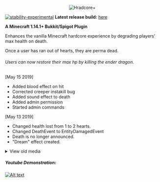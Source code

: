 <p align="center">
  <img src="https://i.imgur.com/ak1ZAlR.png" alt="Hradcore+"/>
</p>

[![stability-experimental](https://img.shields.io/badge/stability-stable-green.svg)](https://github.com/emersion/stability-badges#stable)
<b>Latest release build:</b> <a href="https://github.com/griimnak/Minecraft-HardPlus/releases">here</a>

<b>A Minecraft 1.14.1+ Bukkit/Spigot Plugin</b>

Enhances the vanilla Minecraft hardcore experience by degrading players' max health on death.

Once a user has ran out of hearts, they are perma dead.

###### Users can now restore their max hp by killing the ender dragon.

  [May 15 2019]
  
  - Added blood effect on hit
  - Corrected creeper instakill bug
  - Added sound effect to death
  - Added admin permission
  - Started admin commands
  
  [May 13 2019]
  
  - Changed health lost from 1 to 2 hearts.
  - Changed DeathEvent to EntityDamagedEvent
  - Death is no longer announced.
  - "Dream" effect created.

<details>
  <summary>View old media</summary>

  
##### [OLD] Youtube Demonstration:
[![Alt text](https://img.youtube.com/vi/C36bSUXwPZw/0.jpg)](https://www.youtube.com/watch?v=C36bSUXwPZw)
</details>

##### Youtube Demonstration:
[![Alt text](https://img.youtube.com/vi/z5rxjSrnwJY/0.jpg)](https://www.youtube.com/watch?v=z5rxjSrnwJY)

